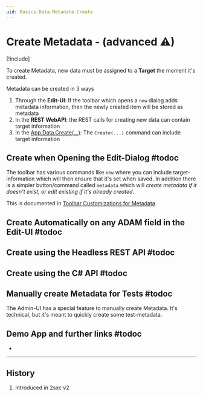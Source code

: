 ```yaml
---
uid: Basics.Data.Metadata.Create
---
```


# Create Metadata - (advanced ⚠)

[!include[](~/basics/stack/_shared-float-summary.md)]
<style>.context-box-summary .data-all { visibility: visible; } </style>

To create Metadata, new data must be assigned to a **Target** the moment it's created. 

Metadata can be created in 3 ways

1. Through the **Edit-UI**: If the toolbar which opens a `new` dialog adds metadata information, then the newly created item will be stored as metadata
1. In the **REST WebAPI**: the REST calls for creating new data can contain target information
1. In the [App.Data.Create(...)](xref:NetCode.DynamicCode.Objects.App.Index): The `Create(...)` command can include target information 


## Create when Opening the Edit-Dialog #todoc

The toolbar has various commands like `new` where you can include target-information which will then ensure that it's set when saved. In addition there is a simpler button/command called `metadata` which will _create metadata if it doesn't exist, or edit existing if it's already created_. 

This is documented in [Toolbar Customizations for Metadata](xref:JsCode.Toolbars.CreateMetadata)

## Create Automatically on any ADAM field in the Edit-UI #todoc



## Create using the Headless REST API #todoc



## Create using the C# API #todoc



## Manually create Metadata for Tests #todoc

The Admin-UI has a special feature to manually create Metadata. It's technical, but it's meant to quickly create some test-metadata.



## Demo App and further links #todoc

* [](xref:App.FancyBoxGallery)

---

## History

1. Introduced in 2sxc v2